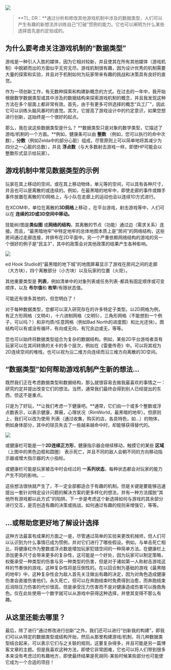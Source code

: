 ![](https://images.squarespace-cdn.com/content/v1/5b46535df8370aa62c65c0de/1546352748489-UAY9DUYSNQW5IPVB52B5/ke17ZwdGBToddI8pDm48kNav3890_D8yaN9Nho_OsGR7gQa3H78H3Y0txjaiv_0fDoOvxcdMmMKkDsyUqMSsMWxHk725yiiHCCLfrh8O1z5QPOohDIaIeljMHgDF5CVlOqpeNLcJ80NK65_fV7S1Ubzu7PdTrO5BEl9b3rtY13c7_P_umn2ZdSdbRu4uzztWoRwB-dUGsSquCnVTFQcaRg/game+design+datatypes+cover.png?format=1500w)

> **TL; DR：**通过分析和修改其他游戏机制中涉及的数据类型，人们可以产生有趣的新想法并训练自己“打破”惯例的能力。它也可以阐明为什么某些选择首先是约定俗成的。 

## 为什么要考虑关注游戏机制的“数据类型”

游戏是一种引人入胜的媒体，因为它相对较新，并且使其在所有其他媒体（游戏机制）中脱颖而出的方面似乎无穷无尽。游戏机制很有趣，因为设计优秀的机制需要大量的探索和实验，并且对于机制如何为玩家带来有趣的挑战和决​​策具有良好的直觉。 

作为一项创新工作，有无数种探索和构建新概念的方式。在过去的一年中，我开始根据数学数据类型或其中涉及的数据结构来探索游戏机制的概念，并且我发现这种方法在多个层面上都非常有效。首先，由于有更多可供选择的概念“兵工厂”，因此它可以训练头脑风暴时的直觉。其次，它提高了游戏设计中的约定意识，如果您想进行创新，这始终是一个很好的起点。

那么，我在说这些数据类型是什么？ **数据类型只是对象的数学类型，它描述了游戏/机制的一个方面。**例如，健康条可以由 **整数** （例如，您可以执行的命中次数），**分数**（例如Zelda中的部分心脏）组成，尽管原则上可以简单地将其减少为四分之一心脏的总数），并且 **浮点数**（与大多数射击游戏一样，即使HP可能会以整数形式显示给玩家）。 

## 游戏机制中常见数据类型的示例
玩家在其上移动的空间，或在其上移动物体，单元等的空间，可以具有各种尺寸，并且也可以是离散的或连续的。例如，在最黑暗的地牢中，即使走廊的事件或棘手事件放置在离散的1D网格上，与小队在走廊上的运动也会以连续1D方式进行。 

在XCOM中，单位在离散的**3D网格**上移动 。在平台游戏，射击游戏等中，人们可以在 **连续的2D或3D空间中移动。**

技能树/图是**类似图** 或**网络的结构**，其离散的节点（功能）通过边（需求关系）连接。而且，“最黑暗地牢”中特定地牢的总体地图本质上是“房间”的网络结构，这些房间通过走廊连接，并排布在2D平面中。另一个严重依赖网络结构的游戏的另一个很好的例子是“民主3”，其中的政策会对其他政策的结果产生各种影响。

![](https://images.squarespace-cdn.com/content/v1/5b46535df8370aa62c65c0de/1546350550879-U9CYQ570HYDZRT6ZA25V/ke17ZwdGBToddI8pDm48kH4OMoE3jnB_FEZEGt740u1Zw-zPPgdn4jUwVcJE1ZvWQUxwkmyExglNqGp0IvTJZamWLI2zvYWH8K3-s_4yszcp2ryTI0HqTOaaUohrI8PIvMCCpSGIpgwdL5O5jh7b9YEfBw40skwJmfGbFF4dvOQ/Screenshot+2019-01-01+at+14.47.06.png?format=1500w)

ed Hook Studio的“最黑暗的地下城”的地图屏幕显示了游戏在房间之间的走廊（大方块），四个离散部分（小方块）以及玩家的位置（火炬）。


其他重要类型是 **列表**，例如清单中的对象列表或任务列表-都具有固定顺序或可变顺序，以及 **布尔值**和 **枚举**/有限状态值。

可能还有很多其他的，但您明白了！

对于每种数据类型，您都可以深入研究存在的许多特定子类型。以2D网格为例，有正方形网格（文明4），十六进制网格（文明5），三角形网格（不能想到一个例子，可以吗？）和非均质/任意网格（例如Bad North的进度图）和比光还快）。图结构可以有或没有循环，有向或无向，有冗余边或无，等等。 

您也可以始终将数据类型组合为复杂的数据结构。例如，某些2D平台游戏者具有玩家可以在其间转换的关卡的多个层次，例如在《雷曼传奇》中。可以将其视为2D连续空间的堆栈，也可以视为沿二维方向连续而沿三维方向离散的3D空间。


## “数据类型”如何帮助游戏机制产生新的想法...
既然我们正在考虑数据类型和数据结构，那么就很容易去做我最喜欢的事情之一：研究约定并提出改变它们的想法。当然，通常我们最终会得到别人已经提出的东西，但这不是重点。 


只是为了好玩，**让我们考虑一下健康吧。**通常，它们由一个或多个整数或浮点数表示，以表示健康，屏蔽，心理状况（RimWorld，最黑暗的地牢）。但原则上，我们可以改为使用 列表（通过收集，购买的店，各具特色，如...）的物体，例如身体部分，其中的球员失去了一些越来越命中时，却能够获得替代的。

![](https://images.squarespace-cdn.com/content/v1/5b46535df8370aa62c65c0de/1546349926114-EEU7RWOTJVY2FUYJMSRJ/ke17ZwdGBToddI8pDm48kOoN8t_hFgk7kmZEYiWhWq4UqsxRUqqbr1mOJYKfIPR7LoDQ9mXPOjoJoqy81S2I8N_N4V1vUb5AoIIIbLZhVYy7Mythp_T-mtop-vrsUOmeInPi9iDjx9w8K4ZfjXt2diTy5DMn6VEKW48W98iNXxxmFD3UyyBGpSIrAWDqI88HCjLISwBs8eEdxAxTptZAUg/2d+health+bar+concept.png?format=1500w)

或健康栏可能是一个**2D连续正方形**，健康指示器会继续移动，触摸它的某些 **区域**（上图中的黑色边框和圆圈） 表示死亡，并且不同的敌人会朝不同的方向移动指示器或增大指示器的大小指标。

或健康栏可能是玩家被击中时会经过的 **一系列状态**，每种状态都会对玩家的能力产生不同的影响。…


这些想法很快就产生了，不一定全部都适合于有趣的机制。但是关键是要能够迅速提出一套针对特定设计问题的解决方案的更多样化的想法，并有一种方法摆脱“其他所有游戏都以此方式”的陷阱。下一步是考虑这个新选择如何与游戏的其余部分进行交互，是否创造有趣的决策或挑战，如何通过有趣的规则来增强它，等等。

## …或帮助您更好地了解设计选择
这种方法最富有成果的方面之一是，尽管通过简单的实验来更改机械师，但人们可以认识到为什么事情已成为惯例，并对它们进行了哪些假设。例如，与单击死亡相比，将健康杠作为整数或浮点数是增加玩家犯错空间的一种简单方法。在健康栏上添加更多尺寸会带来更多的复杂性，这可能是一个好处，因为玩家可以制定策略，权衡承受一种类型的伤害与另一种类型的伤害，但是对于诸如第一人称射击游戏这样的节奏快的游戏，这种复杂性将是压倒性的。在以回合制为基础的游戏《最黑暗的地牢》中，这种复杂性会为敌人首先关注做出有趣的决定，因为对角色造成健康伤害会直接伤害他们，永久死亡，但可以在奔跑结束时免费得到治愈，而奔跑结束后消除压力伤害的代价很高，但是承受压力伤害而不是对健康造成伤害可以挽救角色。仅在此处使用一个数字就可以从游戏中获得这种选择，并使其变得不那么有趣。


## 从这里还能去哪里？
最后，除了进行“通过修改进行创新”之外，我们还可以进行“创新我的构建”，即我们可以从特定的数据类型或结构开始，然后从那里构建游戏/机制，将几种数据类型结合起来，可以表示它们与之关联的规则。这要复杂得多，并且可能是另一篇博客文章的主题。但是我喜欢这种方法，即使它非常困难，它也可以将人们带到很多本来没有考虑过的有趣地方，即使最终结果是死胡同-某些时候某些部分也可能使它成为一个合适的项目！